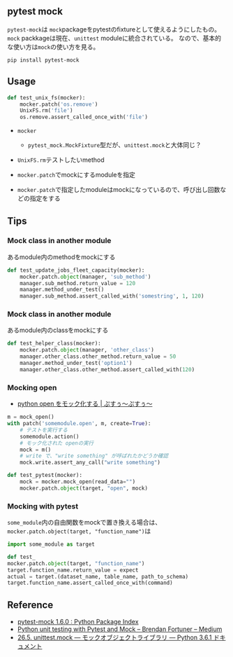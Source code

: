 ## pytest mock
`pytest-mock`は `mock`packageをpytestのfixtureとして使えるようにしたもの。
`mock` packkageは現在、`unittest` moduleに統合されている。
なので、基本的な使い方は`mock`の使い方を見る。

```
pip install pytest-mock
```

## Usage

```python
def test_unix_fs(mocker):
    mocker.patch('os.remove')
    UnixFS.rm('file')
    os.remove.assert_called_once_with('file')
```

* `mocker`
    * `pytest_mock.MockFixture`型だが、`unittest.mock`と大体同じ？

* `UnixFS.rm`テストしたいmethod
* `mocker.patch`でmockにするmoduleを指定
* `mocker.patch`で指定したmoduleはmockになっているので、呼び出し回数などの指定をする

## Tips

### Mock class in another module
あるmodule内のmethodをmockにする

```python
def test_update_jobs_fleet_capacity(mocker):
    mocker.patch.object(manager, 'sub_method') 
    manager.sub_method.return_value = 120 
    manager.method_under_test()
    manager.sub_method.assert_called_with('somestring', 1, 120)
```


### Mock class in another module
あるmodule内のclassをmockにする

```python
def test_helper_class(mocker):
    mocker.patch.object(manager, 'other_class')
    manager.other_class.other_method.return_value = 50
    manager.method_under_test('option1')
    manager.other_class.other_method.assert_called_with(120)
```

### Mocking open
* [python open をモック化する | ぷすぅ～ぷすぅ～](http://huge.mints.ne.jp/10/2015/it_technique/1691/)

```python
m = mock_open()
with patch('somemodule.open', m, create=True):
    # テストを実行する
    somemodule.action()
    # モック化された openの実行
    mock = m()
    # write で、"write something" が呼ばれたかどうか確認
    mock.write.assert_any_call("write something")

def test_pytest(mocker):
    mock = mocker.mock_open(read_data="")
    mocker.patch.object(target, "open", mock)
```

### Mocking with pytest
`some_module`内の自由関数をmockで置き換える場合は、`mocker.patch.object(target, "function_name")`は

```python
import some_module as target

def test_
mocker.patch.object(target, "function_name")
target.function_name.return_value = expect
actual = target.(dataset_name, table_name, path_to_schema)
target.function_name.assert_called_once_with(command)
```

## Reference
* [pytest-mock 1.6.0 : Python Package Index](https://pypi.python.org/pypi/pytest-mock)
* [Python unit testing with Pytest and Mock – Brendan Fortuner – Medium](https://medium.com/@bfortuner/python-unit-testing-with-pytest-and-mock-197499c4623c)
* [26.5. unittest.mock — モックオブジェクトライブラリ — Python 3.6.1 ドキュメント](https://docs.python.jp/3/library/unittest.mock.html)

